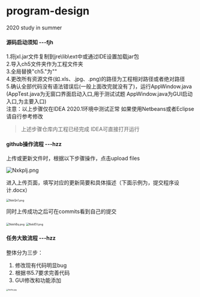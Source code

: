 # program-design
2020 study in summer
#### 源码启动须知   ---fjh
1.将jxl.jar文件复制到jre\lib\ext中或通过IDE设置加载jar包  
2.导入ch5文件夹作为工程文件夹  
3.全局替换"ch5."为""  
4.更改所有资源文件(如.xls、.jpg、.png)的路径为工程相对路径或者绝对路径  
5.确认全部代码没有语法错误后(一般上面改完就没有了)，运行AppWindow.java  
   (AppTest.java为无窗口界面启动入口,用于测试试题 AppWindow.java为GUI启动入口,为主要入口)  
注意：以上步骤仅在IDEA 2020.1环境中测试正常 如果使用Netbeans或者Eclipse 请自行参考修改  

> 上述步骤仓库内工程已经完成 IDEA可直接打开运行

#### github操作流程  ---hzz

上传或更新文件时，根据以下步骤操作，点击upload files

![Nxkplj.png](https://s1.ax1x.com/2020/07/04/Nxkplj.png)

进入上传页面，填写对应的更新简要和具体描述（下面示例为，提交程序设计.docx）

<img src="https://s1.ax1x.com/2020/07/04/NxkQn1.png" alt="NxkQn1.png" style="zoom:50%;" />

同时上传成功之后可在commits看到自己的提交

<img src="https://s1.ax1x.com/2020/07/04/NxkhBq.png" alt="NxkhBq.png" style="zoom:50%;" />

<img src="https://s1.ax1x.com/2020/07/04/NxkIEV.png" alt="NxkIEV.png" style="zoom:50%;" />

#### 任务大致流程    ---hzz

整体分为三步：

1. 修改现有代码明显bug
2. 根据书5.7要求完善代码
3. GUI修改和功能添加

<img src="https://s1.ax1x.com/2020/07/04/NxAlvj.jpg" alt="NxAlvj.jpg" style="zoom: 33%;" />